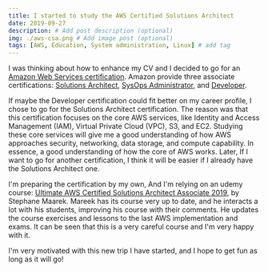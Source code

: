 ```yaml
---
title: I started to study the AWS Certified Solutions Architect
date: 2019-09-27
description: # Add post description (optional)
img: ./aws-csa.png # Add image post (optional)
tags: [AWS, Education, System administration, Linux] # add tag
---
```



I was thinking about how to enhance my CV and I decided to go for an [Amazon Web Services certification](https://aws.amazon.com/certification/). Amazon provide three associate certifications: [Solutions Architect](https://aws.amazon.com/certification/certified-solutions-architect-associate/), [SysOps Administrator](https://aws.amazon.com/certification/certified-sysops-admin-associate/), and [Developer](https://aws.amazon.com/certification/certified-developer-associate/).

If maybe the Developer certification could fit better on my career profile, I chose to go for the Solutions Architect certification. The reason was that this certification focuses on the core AWS services, like Identity and Access Management (IAM), Virtual Private Cloud (VPC), S3, and EC2. Studying these core services will give me a good understanding of how AWS approaches security, networking, data storage, and compute capability. In essence, a good understanding of how the core of AWS works. Later, If I want to go for another certification, I think it will be easier if I already have the Solutions Architect one.

I'm preparing the certification by my own, And I'm relying on an udemy course: [Ultimate AWS Certified Solutions Architect Associate 2019](https://www.udemy.com/course/aws-certified-solutions-architect-associate-saa-c01/), by Stephane Maarek. Mareek has its course very up to date, and he interacts a lot with his students, improving his course with their comments. He updates the course exercises and lessons to the last AWS implementation and exams. It can be seen that this is a very careful course and I'm very happy with it.

I'm very motivated with this new trip I have started, and I hope to get fun as long as it will go!